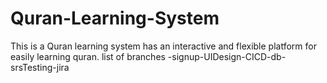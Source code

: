 # Quran-Learning-System
This is a Quran learning system has an interactive and flexible platform for easily learning quran.
l i s t   o f   b r a n c h e s   - s i g n u p - U I D e s i g n - C I C D - d b - s r s T e s t i n g - j i r a  
 